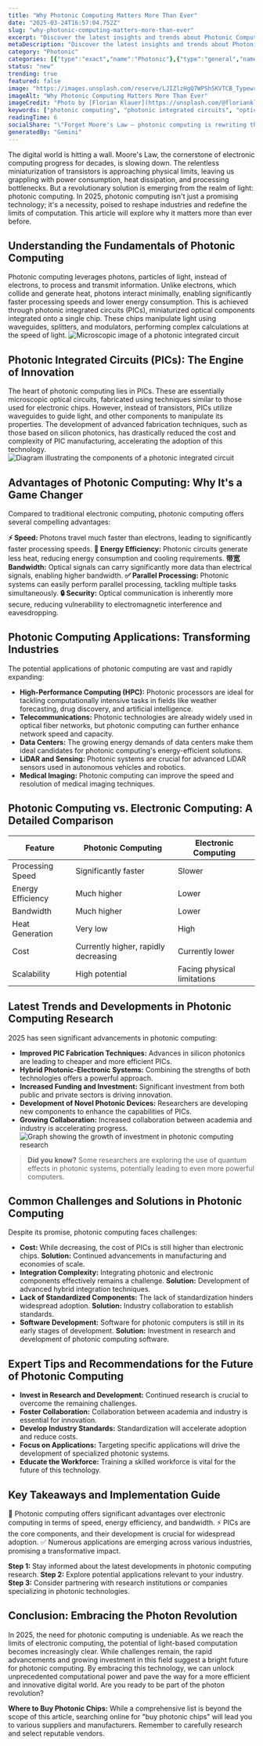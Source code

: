 ```yaml
---
title: "Why Photonic Computing Matters More Than Ever"
date: "2025-03-24T16:57:04.752Z"
slug: "why-photonic-computing-matters-more-than-ever"
excerpt: "Discover the latest insights and trends about Photonic Computing. This comprehensive guide covers everything you need to know about Photonic Computing in 2025."
metaDescription: "Discover the latest insights and trends about Photonic Computing. This comprehensive guide covers everything you need to know about Photonic Computing in 2..."
category: "Photonic"
categories: [{"type":"exact","name":"Photonic"},{"type":"general","name":"Computer Science"},{"type":"medium","name":"Parallel Processing"},{"type":"specific","name":"Optical Interconnects"},{"type":"niche","name":"Silicon Photonics"}]
status: "new"
trending: true
featured: false
image: "https://images.unsplash.com/reserve/LJIZlzHgQ7WPSh5KVTCB_Typewriter.jpg?q=85&w=1200&fit=max&fm=webp&auto=compress"
imageAlt: "Why Photonic Computing Matters More Than Ever"
imageCredit: "Photo by [Florian Klauer](https://unsplash.com/@florianklauer) on Unsplash"
keywords: ["photonic computing", "photonic integrated circuits", "optical computing", "silicon photonics", "advantages of photonic computing", "photonic computing applications", "buy photonic chips", "photonic computing vs electronic computing", "future of photonic computing", "photonic computing research"]
readingTime: 6
socialShare: "\"Forget Moore's Law – photonic computing is rewriting the rules of computation, promising a future where speed, efficiency, and power are no longer limiting factors.\""
generatedBy: "Gemini"
---
```




The digital world is hitting a wall.  Moore's Law, the cornerstone of electronic computing progress for decades, is slowing down.  The relentless miniaturization of transistors is approaching physical limits, leaving us grappling with power consumption, heat dissipation, and processing bottlenecks.  But a revolutionary solution is emerging from the realm of light: photonic computing.  In 2025, photonic computing isn't just a promising technology; it's a necessity, poised to reshape industries and redefine the limits of computation.  This article will explore why it matters more than ever before.

##  Understanding the Fundamentals of Photonic Computing

Photonic computing leverages photons, particles of light, instead of electrons, to process and transmit information.  Unlike electrons, which collide and generate heat, photons interact minimally, enabling significantly faster processing speeds and lower energy consumption.  This is achieved through photonic integrated circuits (PICs), miniaturized optical components integrated onto a single chip.  These chips manipulate light using waveguides, splitters, and modulators, performing complex calculations at the speed of light. ![Microscopic image of a photonic integrated circuit](https://images.unsplash.com/photo-1451187580459-43490279c0fa?q=85&w=1200&fit=max&fm=webp&auto=compress)

##  Photonic Integrated Circuits (PICs): The Engine of Innovation

The heart of photonic computing lies in PICs.  These are essentially microscopic optical circuits, fabricated using techniques similar to those used for electronic chips.  However, instead of transistors, PICs utilize waveguides to guide light, and other components to manipulate its properties.  The development of advanced fabrication techniques, such as those based on silicon photonics, has drastically reduced the cost and complexity of PIC manufacturing, accelerating the adoption of this technology. ![Diagram illustrating the components of a photonic integrated circuit](https://images.unsplash.com/photo-1484417894907-623942c8ee29?q=85&w=1200&fit=max&fm=webp&auto=compress)

## Advantages of Photonic Computing: Why It's a Game Changer

Compared to traditional electronic computing, photonic computing offers several compelling advantages:

**⚡ Speed:** Photons travel much faster than electrons, leading to significantly faster processing speeds.
**🔋 Energy Efficiency:** Photonic circuits generate less heat, reducing energy consumption and cooling requirements.
**带宽 Bandwidth:**  Optical signals can carry significantly more data than electrical signals, enabling higher bandwidth.
**✅ Parallel Processing:**  Photonic systems can easily perform parallel processing, tackling multiple tasks simultaneously.
**🔒 Security:**  Optical communication is inherently more secure, reducing vulnerability to electromagnetic interference and eavesdropping.

## Photonic Computing Applications: Transforming Industries

The potential applications of photonic computing are vast and rapidly expanding:

* **High-Performance Computing (HPC):**  Photonic processors are ideal for tackling computationally intensive tasks in fields like weather forecasting, drug discovery, and artificial intelligence.
* **Telecommunications:** Photonic technologies are already widely used in optical fiber networks, but photonic computing can further enhance network speed and capacity.
* **Data Centers:**  The growing energy demands of data centers make them ideal candidates for photonic computing's energy-efficient solutions.
* **LiDAR and Sensing:**  Photonic systems are crucial for advanced LiDAR sensors used in autonomous vehicles and robotics.
* **Medical Imaging:**  Photonic computing can improve the speed and resolution of medical imaging techniques.

## Photonic Computing vs. Electronic Computing: A Detailed Comparison

| Feature          | Photonic Computing                               | Electronic Computing                             |
|-----------------|-------------------------------------------------|-------------------------------------------------|
| Processing Speed | Significantly faster                             | Slower                                          |
| Energy Efficiency | Much higher                                     | Lower                                           |
| Bandwidth        | Much higher                                     | Lower                                           |
| Heat Generation  | Very low                                        | High                                            |
| Cost             | Currently higher, rapidly decreasing             | Currently lower                                  |
| Scalability      | High potential                                   | Facing physical limitations                     |

##  Latest Trends and Developments in Photonic Computing Research

2025 has seen significant advancements in photonic computing:

* **Improved PIC Fabrication Techniques:**  Advances in silicon photonics are leading to cheaper and more efficient PICs.
* **Hybrid Photonic-Electronic Systems:**  Combining the strengths of both technologies offers a powerful approach.
* **Increased Funding and Investment:**  Significant investment from both public and private sectors is driving innovation.
* **Development of Novel Photonic Devices:**  Researchers are developing new components to enhance the capabilities of PICs.
* **Growing Collaboration:**  Increased collaboration between academia and industry is accelerating progress. ![Graph showing the growth of investment in photonic computing research](https://images.unsplash.com/photo-1517976487492-5750f3195933?q=85&w=1200&fit=max&fm=webp&auto=compress)

> **Did you know?**  Some researchers are exploring the use of quantum effects in photonic systems, potentially leading to even more powerful computers.

## Common Challenges and Solutions in Photonic Computing

Despite its promise, photonic computing faces challenges:

* **Cost:**  While decreasing, the cost of PICs is still higher than electronic chips.  **Solution:** Continued advancements in manufacturing and economies of scale.
* **Integration Complexity:** Integrating photonic and electronic components effectively remains a challenge.  **Solution:**  Development of advanced hybrid integration techniques.
* **Lack of Standardized Components:**  The lack of standardization hinders widespread adoption.  **Solution:** Industry collaboration to establish standards.
* **Software Development:**  Software for photonic computers is still in its early stages of development.  **Solution:**  Investment in research and development of photonic computing software.

## Expert Tips and Recommendations for the Future of Photonic Computing

* **Invest in Research and Development:** Continued research is crucial to overcome the remaining challenges.
* **Foster Collaboration:**  Collaboration between academia and industry is essential for innovation.
* **Develop Industry Standards:**  Standardization will accelerate adoption and reduce costs.
* **Focus on Applications:**  Targeting specific applications will drive the development of specialized photonic systems.
* **Educate the Workforce:**  Training a skilled workforce is vital for the future of this technology.

##  Key Takeaways and Implementation Guide

🔑 Photonic computing offers significant advantages over electronic computing in terms of speed, energy efficiency, and bandwidth.
⚡  PICs are the core components, and their development is crucial for widespread adoption.
✅  Numerous applications are emerging across various industries, promising a transformative impact.

**Step 1:**  Stay informed about the latest developments in photonic computing research.
**Step 2:**  Explore potential applications relevant to your industry.
**Step 3:**  Consider partnering with research institutions or companies specializing in photonic technologies.

## Conclusion: Embracing the Photon Revolution

In 2025, the need for photonic computing is undeniable.  As we reach the limits of electronic computing, the potential of light-based computation becomes increasingly clear.  While challenges remain, the rapid advancements and growing investment in this field suggest a bright future for photonic computing.  By embracing this technology, we can unlock unprecedented computational power and pave the way for a more efficient and innovative digital world.  Are you ready to be part of the photon revolution?  

**Where to Buy Photonic Chips:**  While a comprehensive list is beyond the scope of this article, searching online for "buy photonic chips" will lead you to various suppliers and manufacturers.  Remember to carefully research and select reputable vendors.
